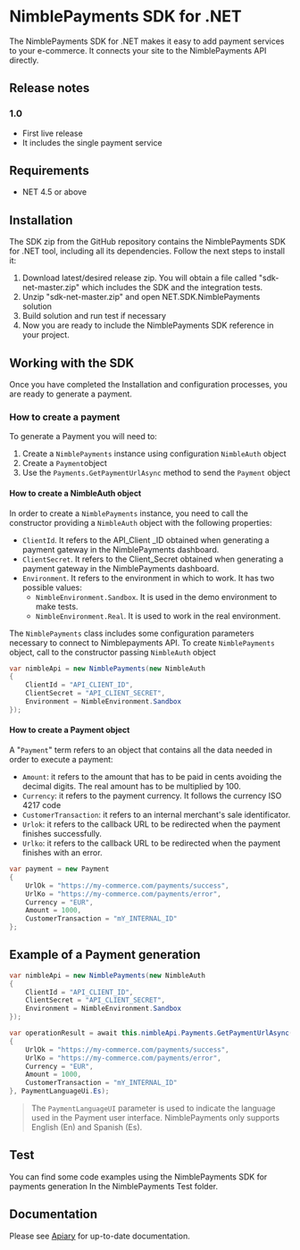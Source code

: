 NimblePayments SDK for .NET
======================
The NimblePayments SDK for .NET makes it easy to add payment services to your e-commerce. It connects your site to the NimblePayments API directly.

## Release notes

### 1.0
- First live release
- It includes the single payment service 

## Requirements

* NET 4.5 or above

## Installation
The SDK zip from the GitHub repository contains the NimblePayments SDK for .NET tool, including  all its dependencies. Follow the next steps to install it:

1. Download latest/desired release zip. You will obtain a file called "sdk-net-master.zip" which includes the SDK and the integration tests.
2. Unzip "sdk-net-master.zip" and open NET.SDK.NimblePayments solution
2. Build solution and run test if necessary
4. Now you are ready to include the NimblePayments SDK reference in your project.

## Working with the SDK
Once you have completed the Installation and configuration processes, you are ready to generate a payment.

### How to create a payment
To generate a Payment you will need to:

1. Create a `NimblePayments` instance using configuration `NimbleAuth` object
2. Create a `Payment`object 
2. Use the `Payments.GetPaymentUrlAsync` method to send the `Payment` object

#### How to create a NimbleAuth object
In order to create a `NimblePayments` instance, you need to call the constructor providing a `NimbleAuth` object with the following properties:

- `ClientId`. It refers to the API_Client _ID obtained when generating a payment gateway in the NimblePayments dashboard.
- `ClientSecret`. It refers to the Client_Secret obtained when generating a payment gateway in the NimblePayments dashboard.
- `Environment`. It refers to the environment in which to work. It has two possible values:
    - `NimbleEnvironment.Sandbox`. It is used in the demo environment to make tests.
    - `NimbleEnvironment.Real`. It is used to work in the real environment. 


The `NimblePayments` class includes some configuration parameters necessary to connect to Nimblepayments API. To create `NimblePayments` object, call to the constructor passing `NimbleAuth` object   

```csharp
var nimbleApi = new NimblePayments(new NimbleAuth
{
    ClientId = "API_CLIENT_ID",
    ClientSecret = "API_CLIENT_SECRET",
    Environment = NimbleEnvironment.Sandbox
});
```

#### How to create a Payment object
A "`Payment`" term refers to an object that contains all the data needed in order to execute a payment:

- `Amount`: it refers to the amount that has to be paid in cents avoiding the decimal digits. The real amount has to be multiplied by 100.
- `Currency`: it refers to the payment currency. It follows the currency ISO 4217 code
- `CustomerTransaction`: it refers to an internal merchant's sale identificator. 
- `Urlok`: it refers to the callback URL to be redirected when the payment finishes successfully.
- `Urlko`: it refers to the callback URL to be redirected when the payment finishes with an error.

```csharp
var payment = new Payment
{
    UrlOk = "https://my-commerce.com/payments/success",
    UrlKo = "https://my-commerce.com/payments/error",
    Currency = "EUR",
    Amount = 1000,
    CustomerTransaction = "mY_INTERNAL_ID"
};
```

## Example of a Payment generation

```csharp
var nimbleApi = new NimblePayments(new NimbleAuth
{
    ClientId = "API_CLIENT_ID",
    ClientSecret = "API_CLIENT_SECRET",
    Environment = NimbleEnvironment.Sandbox
});

var operationResult = await this.nimbleApi.Payments.GetPaymentUrlAsync(new Payment
{
    UrlOk = "https://my-commerce.com/payments/success",
    UrlKo = "https://my-commerce.com/payments/error",
    Currency = "EUR",
    Amount = 1000,
    CustomerTransaction = "mY_INTERNAL_ID"
}, PaymentLanguageUi.Es);
```
> The `PaymentLanguageUI` parameter is used to indicate the language used in the Payment user interface. NimblePayments only supports English (En) and Spanish (Es).
 
## Test
You can find some code examples using the NimblePayments SDK for payments generation In the NimblePayments Test folder.

## Documentation
Please see [Apiary](http://docs.nimblepublicapi.apiary.io/#) for up-to-date documentation.

